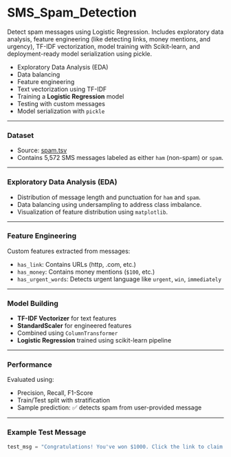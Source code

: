 # SMS_Spam_Detection
Detect spam messages using Logistic Regression. Includes exploratory data analysis, feature engineering (like detecting links, money mentions, and urgency), TF-IDF vectorization, model training with Scikit-learn, and deployment-ready model serialization using pickle.



- Exploratory Data Analysis (EDA)
- Data balancing
- Feature engineering
- Text vectorization using TF-IDF
- Training a **Logistic Regression** model
- Testing with custom messages
- Model serialization with `pickle`

***

### Dataset
- Source: [spam.tsv](https://raw.githubusercontent.com/laxmimerit/All-CSV-ML-Data-Files-Download/master/spam.tsv)
- Contains 5,572 SMS messages labeled as either `ham` (non-spam) or `spam`.

***

### Exploratory Data Analysis (EDA)
- Distribution of message length and punctuation for `ham` and `spam`.
- Data balancing using undersampling to address class imbalance.
- Visualization of feature distribution using `matplotlib`.

***

### Feature Engineering
Custom features extracted from messages:
- `has_link`: Contains URLs (http, .com, etc.)
- `has_money`: Contains money mentions (`$100`, etc.)
- `has_urgent_words`: Detects urgent language like `urgent`, `win`, `immediately`

***

### Model Building
- **TF-IDF Vectorizer** for text features
- **StandardScaler** for engineered features
- Combined using `ColumnTransformer`
- **Logistic Regression** trained using scikit-learn pipeline

***

### Performance
Evaluated using:
- Precision, Recall, F1-Score
- Train/Test split with stratification
- Sample prediction: ✅ detects spam from user-provided message

***

### Example Test Message
```python
test_msg = "Congratulations! You've won $1000. Click the link to claim now!"
